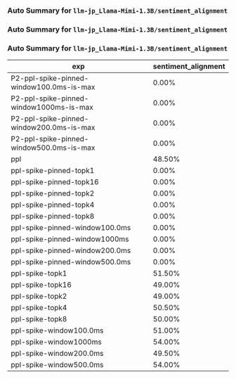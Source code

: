 ### Auto Summary for `llm-jp_Llama-Mimi-1.3B/sentiment_alignment`

### Auto Summary for `llm-jp_Llama-Mimi-1.3B/sentiment_alignment`

### Auto Summary for `llm-jp_Llama-Mimi-1.3B/sentiment_alignment`

<!-- AUTO-GEN: SPLIT TABLE -->
| exp | sentiment_alignment |
| --- | --- |
| P2-ppl-spike-pinned-window100.0ms-is-max | 0.00% |
| P2-ppl-spike-pinned-window1000ms-is-max | 0.00% |
| P2-ppl-spike-pinned-window200.0ms-is-max | 0.00% |
| P2-ppl-spike-pinned-window500.0ms-is-max | 0.00% |
| ppl | 48.50% |
| ppl-spike-pinned-topk1 | 0.00% |
| ppl-spike-pinned-topk16 | 0.00% |
| ppl-spike-pinned-topk2 | 0.00% |
| ppl-spike-pinned-topk4 | 0.00% |
| ppl-spike-pinned-topk8 | 0.00% |
| ppl-spike-pinned-window100.0ms | 0.00% |
| ppl-spike-pinned-window1000ms | 0.00% |
| ppl-spike-pinned-window200.0ms | 0.00% |
| ppl-spike-pinned-window500.0ms | 0.00% |
| ppl-spike-topk1 | 51.50% |
| ppl-spike-topk16 | 49.00% |
| ppl-spike-topk2 | 49.00% |
| ppl-spike-topk4 | 50.50% |
| ppl-spike-topk8 | 50.00% |
| ppl-spike-window100.0ms | 51.00% |
| ppl-spike-window1000ms | 54.00% |
| ppl-spike-window200.0ms | 49.50% |
| ppl-spike-window500.0ms | 54.00% |
<!-- AUTO-GEN: SPLIT TABLE -->
